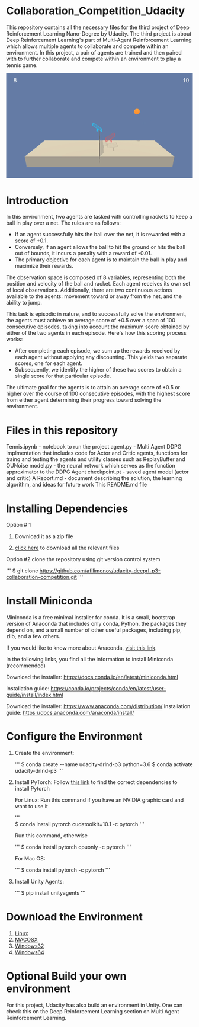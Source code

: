 # Collaboration_Competition_Udacity
This repository contains all the necessary files for the third project of Deep Reinforcement Learning Nano-Degree by Udacity. The third project is about Deep Reinforcement Learning's part of Multi-Agent Reinforcement Learning which allows
multiple agents to collaborate and compete within an environment. In this project, a pair of agents are trained and then paired with to further collaborate and compete within an environment to play a tennis game. 

![42135619-d90f2f28-7d12-11e8-8823-82b970a54d7e](https://github.com/SAMNaqvi1212/Collaboration_Competition_Udacity/blob/main/01.gif)     

# Introduction
In this environment, two agents are tasked with controlling rackets to keep a ball in play over a net. The rules are as follows:

- If an agent successfully hits the ball over the net, it is rewarded with a score of +0.1.
- Conversely, if an agent allows the ball to hit the ground or hits the ball out of bounds, it incurs a penalty with a reward of -0.01.
- The primary objective for each agent is to maintain the ball in play and maximize their rewards.

The observation space is composed of 8 variables, representing both the position and velocity of the ball and racket. Each agent receives its own set of local observations. Additionally, there are two continuous actions available to the agents: movement toward or away from the net, and the ability to jump.

This task is episodic in nature, and to successfully solve the environment, the agents must achieve an average score of +0.5 over a span of 100 consecutive episodes, taking into account the maximum score obtained by either of the two agents in each episode. Here's how this scoring process works:

- After completing each episode, we sum up the rewards received by each agent without applying any discounting. This yields two separate scores, one for each agent.
- Subsequently, we identify the higher of these two scores to obtain a single score for that particular episode.

The ultimate goal for the agents is to attain an average score of +0.5 or higher over the course of 100 consecutive episodes, with the highest score from either agent determining their progress toward solving the environment.


# Files in this repository
Tennis.ipynb - notebook to run the project
agent.py - Multi Agent DDPG implmentation that includes code for Actor and Critic agents, functions for traing and testing the agents and utility classes such as ReplayBuffer and OUNoise
model.py - the neural network which serves as the function approximator to the DDPG Agent
checkpoint.pt - saved agent model (actor and critic)
A Report.md - document describing the solution, the learning algorithm, and ideas for future work
This README.md file

# Installing Dependencies
Option # 1
1) Download it as a zip file
   
2) [click here](https://github.com/ekaakurniawan/DRLND/tree/master/p3_collab-compet) to download all the relevant files

   
Option #2
clone the repository using git version control system

'''
$ git clone https://github.com/afilimonov/udacity-deeprl-p3-collaboration-competition.git
'''

# Install Miniconda
Miniconda is a free minimal installer for conda. It is a small, bootstrap version of Anaconda that includes only conda, Python, the packages they depend on, and a small number of other useful packages, including pip, zlib, and a few others.

If you would like to know more about Anaconda, [visit this link](https://www.anaconda.com/).


In the following links, you find all the information to install Miniconda (recommended)

Download the installer:  https://docs.conda.io/en/latest/miniconda.html

Installation guide: https://conda.io/projects/conda/en/latest/user-guide/install/index.html

Download the installer: https://www.anaconda.com/distribution/
Installation guide:  https://docs.anaconda.com/anaconda/install/

# Configure the Environment
1. Create the environment:
   
   '''
   $ conda create --name udacity-drlnd-p3 python=3.6
   $ conda activate udacity-drlnd-p3
   '''
   
3. Install PyTorch:
   Follow [this link](https://pytorch.org/get-started/locally/) to find the correct dependencies to install Pytorch

   For Linux:
   Run this command if you have an NVIDIA graphic card and want to use it
   
   '''  
   $ conda install pytorch cudatoolkit=10.1 -c pytorch
    '''
   
   Run this command, otherwise
   
   '''
   $ conda install pytorch cpuonly -c pytorch
    '''
   
   For Mac OS:
   
    '''
   $ conda install pytorch -c pytorch
     '''
 5. Install Unity Agents:

    '''
    $ pip install unityagents
    '''

# Download the Environment

1) [Linux](https://learn.udacity.com/nanodegrees/nd893/parts/cd1764/lessons/f3f81a69-a3b4-4607-bf18-24b10e0d136a/concepts/89f15922-056f-4aed-bb8d-438503b48731)
2) [MACOSX](https://learn.udacity.com/nanodegrees/nd893/parts/cd1764/lessons/f3f81a69-a3b4-4607-bf18-24b10e0d136a/concepts/89f15922-056f-4aed-bb8d-438503b48731)
3) [Windows32](https://learn.udacity.com/nanodegrees/nd893/parts/cd1764/lessons/f3f81a69-a3b4-4607-bf18-24b10e0d136a/concepts/89f15922-056f-4aed-bb8d-438503b48731)
4) [Windows64](https://learn.udacity.com/nanodegrees/nd893/parts/cd1764/lessons/f3f81a69-a3b4-4607-bf18-24b10e0d136a/concepts/89f15922-056f-4aed-bb8d-438503b48731)

# Optional Build your own environment
For this project, Udacity has also build an environment in Unity. One can check this on the Deep Reinforcement Learning section on Multi Agent Reinforcement Learning. 

